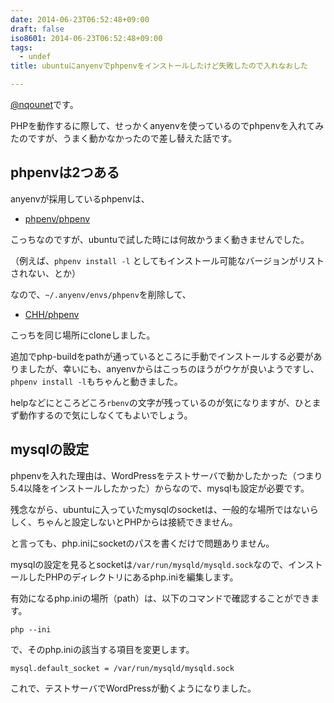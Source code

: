 ```yaml
---
date: 2014-06-23T06:52:48+09:00
draft: false
iso8601: 2014-06-23T06:52:48+09:00
tags:
  - undef
title: ubuntuにanyenvでphpenvをインストールしたけど失敗したので入れなおした

---
```


[@nqounet](https://twitter.com/nqounet)です。

PHPを動作するに際して、せっかくanyenvを使っているのでphpenvを入れてみたのですが、うまく動かなかったので差し替えた話です。

## phpenvは2つある

anyenvが採用しているphpenvは、

- [phpenv/phpenv](https://github.com/phpenv/phpenv)

こっちなのですが、ubuntuで試した時には何故かうまく動きませんでした。

（例えば、`phpenv install -l` としてもインストール可能なバージョンがリストされない、とか）

なので、`~/.anyenv/envs/phpenv`を削除して、

- [CHH/phpenv](https://github.com/CHH/phpenv)

こっちを同じ場所にcloneしました。

追加でphp-buildをpathが通っているところに手動でインストールする必要がありましたが、幸いにも、anyenvからはこっちのほうがウケが良いようですし、`phpenv install -l`もちゃんと動きました。

helpなどにところどころ`rbenv`の文字が残っているのが気になりますが、ひとまず動作するので気にしなくてもよいでしょう。

## mysqlの設定

phpenvを入れた理由は、WordPressをテストサーバで動かしたかった（つまり5.4以降をインストールしたかった）からなので、mysqlも設定が必要です。

残念ながら、ubuntuに入っていたmysqlのsocketは、一般的な場所ではないらしく、ちゃんと設定しないとPHPからは接続できません。

と言っても、php.iniにsocketのパスを書くだけで問題ありません。

mysqlの設定を見るとsocketは`/var/run/mysqld/mysqld.sock`なので、インストールしたPHPのディレクトリにあるphp.iniを編集します。

有効になるphp.iniの場所（path）は、以下のコマンドで確認することができます。

```
php --ini
```

で、そのphp.iniの該当する項目を変更します。

```
mysql.default_socket = /var/run/mysqld/mysqld.sock
```

これで、テストサーバでWordPressが動くようになりました。
